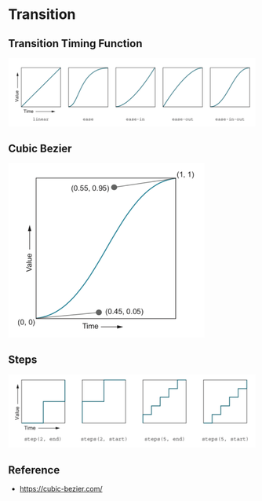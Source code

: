 # Transition

## Transition Timing Function
<p float="left">
	<img src="./pix/transition-timing-function.png" width="600" />
</p>

## Cubic Bezier
<p float="left">
	<img src="./pix/cubic-bezier.png" width="400" />
</p>

## Steps
<p float="left">
	<img src="./pix/steps.png" width="600" />
</p>

## Reference
* https://cubic-bezier.com/